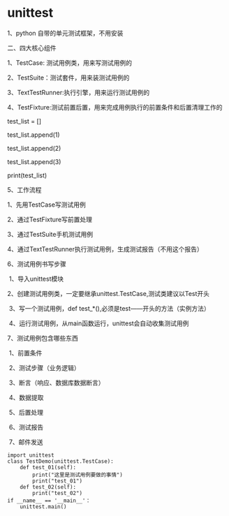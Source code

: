 # unittest

1、python 自带的单元测试框架，不用安装

二、四大核心组件

1、TestCase: 测试用例类，用来写测试用例的

2、TestSuite：测试套件，用来装测试用例的

3、TextTestRunner:执行引擎，用来运行测试用例的

4、TestFixture:测试前置后置，用来完成用例执行的前置条件和后置清理工作的

test_list = []

test_list.append(1)

test_list.append(2)

test_list.append(3)

print(test_list)

5、工作流程

1、先用TestCase写测试用例

2、通过TestFixture写前置处理

3、通过TestSuite手机测试用例

4、通过TextTestRunner执行测试用例，生成测试报告（不用这个报告）

6、测试用例书写步骤

​	1、导入unittest模块

​	2、创建测试用例类，一定要继承unittest.TestCase,测试类建议以Test开头

​	3、写一个测试用例，def test_*(),必须是test——开头的方法（实例方法）

​	4、运行测试用例，从main函数运行，unittest会自动收集测试用例

7、测试用例包含哪些东西

​	1、前置条件

​	2、测试步骤（业务逻辑）

​	3、断言（响应、数据库数据断言）

​	4、数据提取

​	5、后置处理

​	6、测试报告

​	7、邮件发送



```
import unittest
class TestDemo(unittest.TestCase):
	def test_01(self):
		print("这里是测试用例要做的事情")
		print("test_01")
	def test_02(self):
		print("test_02")
if __name__ == '__main__'：
	unittest.main()
```

